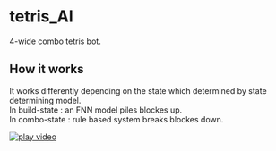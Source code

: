 # tetris_AI
4-wide combo tetris bot.  <br/>




How it works
---
It works differently depending on the state which determined by state determining model.<br/>
In build-state : an FNN model piles blockes up.<br/>
In combo-state : rule based system breaks blockes down. <br/>



[![play video](https://share.gifyoutube.com/gZzQVj.gif)](https://www.youtube.com/watch?v=QTJNax-B11I)
